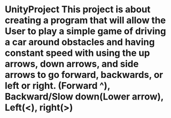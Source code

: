 # UnityProject This project is about creating a program that will allow the User to play a simple game of driving a car around obstacles and having constant speed with using the up arrows, down arrows, and side arrows to go forward, backwards, or left or right. (Forward ^), Backward/Slow down(Lower arrow), Left(<), right(>)